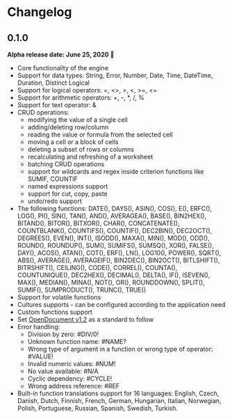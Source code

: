 # Changelog

## 0.1.0

**Alpha release date: June 25, 2020 🎉**

* Core functionality of the engine
* Support for data types: String, Error, Number, Date, Time, DateTime,
Duration, Distinct Logical
* Support for logical operators: =, <>, >, <, >=, <=
* Support for arithmetic operators: +, -, *, /, %
* Support for text operator: &
* CRUD operations:
   - modifying the value of a single cell
   - adding/deleting row/column
   - reading the value or formula from the selected cell
   - moving a cell or a block of cells
   - deleting a subset of rows or columns
   - recalculating and refreshing of a worksheet
   - batching CRUD operations
   - support for wildcards and regex inside criterion functions
   like SUMIF, COUNTIF
   - named expressions support
   - support for cut, copy, paste
   - undo/redo support
* The following functions: DATE(), DAYS(), ASIN(), COS(), E(), ERFC(),
LOG(), PI(), SIN(), TAN(), AND(), AVERAGEA(), BASE(), BIN2HEX(),
BITAND(), BITOR(), BITXOR(), CHAR(), CONCATENATE(), COUNTBLANK(),
COUNTIFS(), COUNTIF(), DEC2BIN(), DEC2OCT(), DEGREES(), EVEN(), INT(),
ISODD(), MAXA(), MIN(), MOD(), ODD(), ROUND(), ROUNDUP(), SUM(),
SUMIFS(), SUMSQ(), XOR(), FALSE(), DAY(), ACOS(), ATAN(), COT(), ERF(),
LN(), LOG10(), POWER(), SQRT(), ABS(), AVERAGE(), AVERAGEIF(), BIN2DEC(),
BIN2OCT(), BITLSHIFT(), BITRSHIFT(), CEILING(), CODE(), CORREL(),
COUNTA(), COUNTUNIQUE(), DEC2HEX(), DECIMAL(), DELTA(), IF(), ISEVEN(),
MAX(), MEDIAN(), MINA(), NOT(), OR(), ROUNDDOWN(), SPLIT(), SUMIF(),
SUMPRODUCT(), TRUNC(), TRUE()
* Support for volatile functions
* Cultures supports - can be configured according to the application need
* Custom functions support
* Set [OpenDocument v1.2](http://docs.oasis-open.org/office/v1.2/OpenDocument-v1.2-part2.html)
as a standard to follow
*  Error handling:
   - Division by zero: #DIV/0!
   - Unknown function name: #NAME?
   - Wrong type of argument in a function or wrong type of
   operator: #VALUE!
   - Invalid numeric values: #NUM!
   - No value available: #N/A
   - Cyclic dependency: #CYCLE!
   - Wrong address reference: #REF
* Built-in function translations support for 16 languages: English, Czech,
Danish, Dutch, Finnish, French, German, Hungarian, Italian, Norwegian,
Polish, Portuguese, Russian, Spanish, Swedish, Turkish.